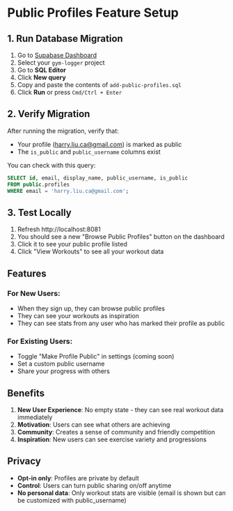 # Public Profiles Feature Setup

## 1. Run Database Migration

1. Go to [Supabase Dashboard](https://supabase.com/dashboard)
2. Select your `gym-logger` project
3. Go to **SQL Editor**
4. Click **New query**
5. Copy and paste the contents of `add-public-profiles.sql`
6. Click **Run** or press `Cmd/Ctrl + Enter`

## 2. Verify Migration

After running the migration, verify that:
- Your profile (harry.liu.ca@gmail.com) is marked as public
- The `is_public` and `public_username` columns exist

You can check with this query:
```sql
SELECT id, email, display_name, public_username, is_public
FROM public.profiles
WHERE email = 'harry.liu.ca@gmail.com';
```

## 3. Test Locally

1. Refresh http://localhost:8081
2. You should see a new "Browse Public Profiles" button on the dashboard
3. Click it to see your public profile listed
4. Click "View Workouts" to see all your workout data

## Features

### For New Users:
- When they sign up, they can browse public profiles
- They can see your workouts as inspiration
- They can see stats from any user who has marked their profile as public

### For Existing Users:
- Toggle "Make Profile Public" in settings (coming soon)
- Set a custom public username
- Share your progress with others

## Benefits

1. **New User Experience**: No empty state - they can see real workout data immediately
2. **Motivation**: Users can see what others are achieving
3. **Community**: Creates a sense of community and friendly competition
4. **Inspiration**: New users can see exercise variety and progressions

## Privacy

- **Opt-in only**: Profiles are private by default
- **Control**: Users can turn public sharing on/off anytime
- **No personal data**: Only workout stats are visible (email is shown but can be customized with public_username)
